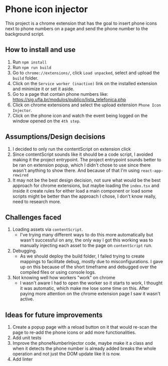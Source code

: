 # Phone icon injector

This project is a chrome extension that has the goal to insert phone icons next to phone numbers on a page and send the phone number to the background script.

## How to install and use
1. Run `npm install`
2. Run `npm run build`
3. Go to `chrome://extensions/`, click `Load unpacked`, select and upload the `build` folder.
4. Click on the `Service worker (inactive)` link on the installed extension and minimize it or set it aside.
5. Go to a page that contain phone numbers like: https://sig.ufla.br/modulos/publico/lista_telefonica.php
6. Click on chrome extensions and select the upload extension `Phone Icon Injector`.
7. Click on the phone icon and watch the event being logged on the window opened on the `4th step`.

## Assumptions/Design decisions
1. I decided to only run the contentScript on extension click
2. Since contentScript sounds like it should be a code script, I avoided making it the project entrypoint. The project entrypoint sounds better to be ran on extension popup, which I didn't chose to use since there wasn't anything to show there. And because of that I'm using `react-app-rewired`
3. It may not be the best design decision, not sure what would be the best approach for chrome extensions, but maybe loading the `index.tsx` and inside it create rules for either load a main component or load some scripts might be better than the approach I chose, I don't know really, need to research more.

## Challenges faced
1. Loading assets via `contentScript`.
    - I've trying many different ways to do this more automatically but wasn't successful on any, the only way I got this working was to manually injecting each asset to the page on `contentScript` run.
2. Debugging.
    - As we should deploy the build folder, I failed trying to create mappings to facilitate debug, mostly due to misconfigurations. I gave up on this because of the short timeframe and debugged over the compiled files or using console logs.
3. Not knowing well how workers "work" on chrome
    - I wasn't aware I had to open the worker so it starts to work, I thought it was automatic, which make me lose some time on this. After paying more attention on the chrome extension page I saw it wasn't active.

## Ideas for future improvements
1. Create a popup page with a reload button on it that would re-scan the page to re-add the phone icons or add more functionalities.
2. Add unit tests
3. Improve the phoneNumberInjector code, maybe make it a class and when it detects the phone number is already added breaks the whole operation and not just the DOM update like it is now.
4. Add linter

